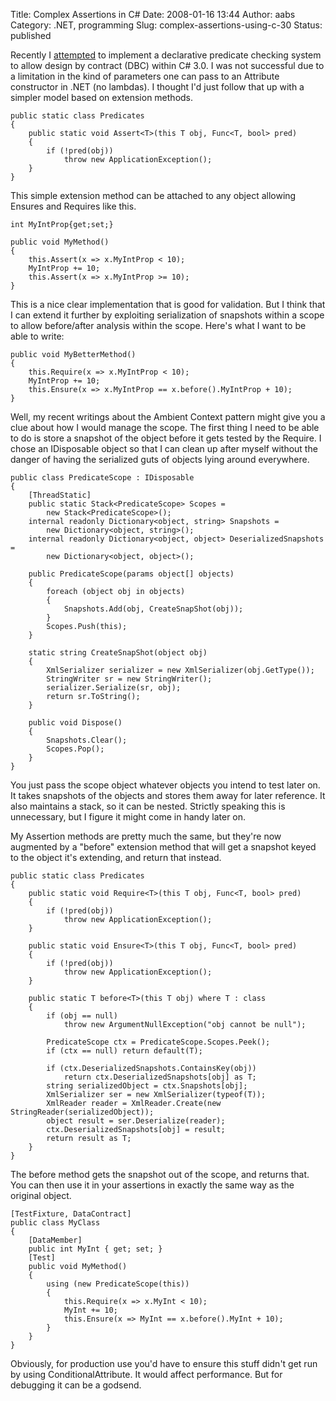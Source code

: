 Title: Complex Assertions in C#
Date: 2008-01-16 13:44
Author: aabs
Category: .NET, programming
Slug: complex-assertions-using-c-30
Status: published

Recently I [attempted](http://aabs.wordpress.com/2007/10/20/lambda-functions-for-design-by-contract/) to implement a declarative predicate checking system to allow design by contract (DBC) within C\# 3.0. I was not successful due to a limitation in the kind of parameters one can pass to an Attribute constructor in .NET (no lambdas). I thought I'd just follow that up with a simpler model based on extension methods.

``` {.wp-block-syntaxhighlighter-code}
public static class Predicates
{
    public static void Assert<T>(this T obj, Func<T, bool> pred)
    {
        if (!pred(obj))
            throw new ApplicationException();
    }
}
```

This simple extension method can be attached to any object allowing Ensures and Requires like this.

``` {.wp-block-syntaxhighlighter-code}
int MyIntProp{get;set;}

public void MyMethod()
{
    this.Assert(x => x.MyIntProp < 10);
    MyIntProp += 10;
    this.Assert(x => x.MyIntProp >= 10);
}
```

[](http://11011.net/software/vspaste)This is a nice clear implementation that is good for validation. But I think that I can extend it further by exploiting serialization of snapshots within a scope to allow before/after analysis within the scope. Here's what I want to be able to write:

``` {.wp-block-syntaxhighlighter-code}
public void MyBetterMethod()
{
    this.Require(x => x.MyIntProp < 10);
    MyIntProp += 10;
    this.Ensure(x => x.MyIntProp == x.before().MyIntProp + 10);
}
```

Well, my recent writings about the Ambient Context pattern might give you a clue about how I would manage the scope. The first thing I need to be able to do is store a snapshot of the object before it gets tested by the Require. I chose an IDisposable object so that I can clean up after myself without the danger of having the serialized guts of objects lying around everywhere.

``` {.wp-block-syntaxhighlighter-code}
public class PredicateScope : IDisposable
{
    [ThreadStatic]
    public static Stack<PredicateScope> Scopes = 
        new Stack<PredicateScope>();
    internal readonly Dictionary<object, string> Snapshots = 
        new Dictionary<object, string>();
    internal readonly Dictionary<object, object> DeserializedSnapshots = 
        new Dictionary<object, object>();

    public PredicateScope(params object[] objects)
    {
        foreach (object obj in objects)
        {
            Snapshots.Add(obj, CreateSnapShot(obj));
        }
        Scopes.Push(this);
    }

    static string CreateSnapShot(object obj)
    {
        XmlSerializer serializer = new XmlSerializer(obj.GetType());
        StringWriter sr = new StringWriter();
        serializer.Serialize(sr, obj);
        return sr.ToString();
    }

    public void Dispose()
    {
        Snapshots.Clear();
        Scopes.Pop();
    }
}
```

You just pass the scope object whatever objects you intend to test later on. It takes snapshots of the objects and stores them away for later reference. It also maintains a stack, so it can be nested. Strictly speaking this is unnecessary, but I figure it might come in handy later on.

My Assertion methods are pretty much the same, but they're now augmented by a "before" extension method that will get a snapshot keyed to the object it's extending, and return that instead.

``` {.wp-block-syntaxhighlighter-code}
public static class Predicates
{
    public static void Require<T>(this T obj, Func<T, bool> pred)
    {
        if (!pred(obj))
            throw new ApplicationException();
    }

    public static void Ensure<T>(this T obj, Func<T, bool> pred)
    {
        if (!pred(obj))
            throw new ApplicationException();
    }

    public static T before<T>(this T obj) where T : class
    {
        if (obj == null)
            throw new ArgumentNullException("obj cannot be null");

        PredicateScope ctx = PredicateScope.Scopes.Peek();
        if (ctx == null) return default(T);

        if (ctx.DeserializedSnapshots.ContainsKey(obj))
            return ctx.DeserializedSnapshots[obj] as T;
        string serializedObject = ctx.Snapshots[obj];
        XmlSerializer ser = new XmlSerializer(typeof(T));
        XmlReader reader = XmlReader.Create(new StringReader(serializedObject));
        object result = ser.Deserialize(reader);
        ctx.DeserializedSnapshots[obj] = result;
        return result as T;
    }
}
```

[](http://11011.net/software/vspaste)[](http://11011.net/software/vspaste)The before method gets the snapshot out of the scope, and returns that. You can then use it in your assertions in exactly the same way as the original object.

``` {.wp-block-syntaxhighlighter-code}
[TestFixture, DataContract]
public class MyClass
{
    [DataMember]
    public int MyInt { get; set; }
    [Test]
    public void MyMethod()
    {
        using (new PredicateScope(this))
        {
            this.Require(x => x.MyInt < 10);
            MyInt += 10;
            this.Ensure(x => MyInt == x.before().MyInt + 10);
        }
    }
}
```

Obviously, for production use you'd have to ensure this stuff didn't get run by using ConditionalAttribute. It would affect performance. But for debugging it can be a godsend.
